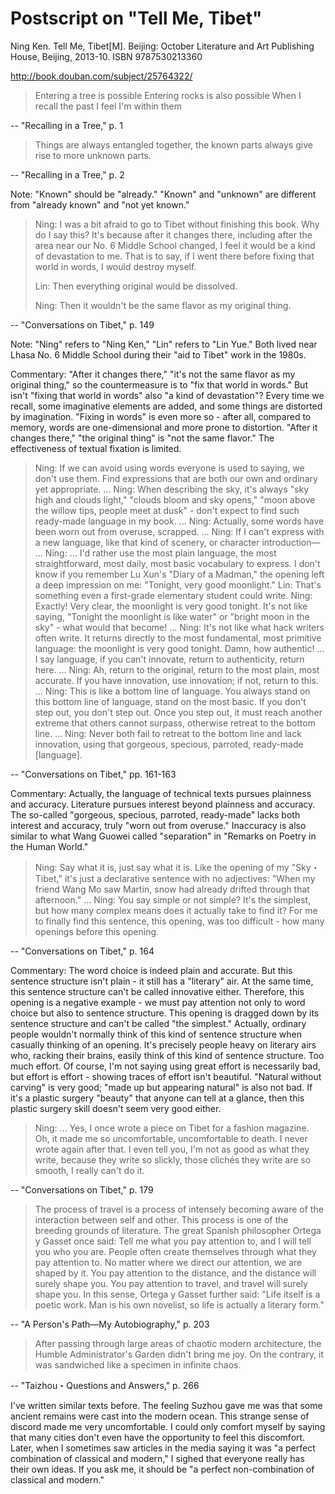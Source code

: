 # Postscript on "Tell Me, Tibet"

Ning Ken. Tell Me, Tibet[M]. Beijing: October Literature and Art Publishing House, Beijing, 2013-10. ISBN 9787530213360

http://book.douban.com/subject/25764322/

> Entering a tree is possible
> Entering rocks is also possible
> When I recall the past
> I feel I'm within them

-- "Recalling in a Tree," p. 1

> Things are always entangled together, the known parts always give rise to more unknown parts.

-- "Recalling in a Tree," p. 2

Note: "Known" should be "already." "Known" and "unknown" are different from "already known" and "not yet known."

> Ning: I was a bit afraid to go to Tibet without finishing this book. Why do I say this?
> It's because after it changes there, including after the area near our No. 6 Middle School changed,
> I feel it would be a kind of devastation to me. That is to say,
> if I went there before fixing that world in words, I would destroy myself.
>
> Lin: Then everything original would be dissolved.
>
> Ning: Then it wouldn't be the same flavor as my original thing.

-- "Conversations on Tibet," p. 149

Note: "Ning" refers to "Ning Ken," "Lin" refers to "Lin Yue." Both lived near Lhasa No. 6 Middle School during their "aid to Tibet" work in the 1980s.

Commentary: "After it changes there," "it's not the same flavor as my original thing," so the countermeasure is to "fix that world in words." 
But isn't "fixing that world in words" also "a kind of devastation"?
Every time we recall, some imaginative elements are added, and some things are distorted by imagination.
"Fixing in words" is even more so - after all, compared to memory, words are one-dimensional and more prone to distortion.
"After it changes there," "the original thing" is "not the same flavor." The effectiveness of textual fixation is limited.

> Ning: If we can avoid using words everyone is used to saying, we don't use them. Find expressions that are both our own and ordinary yet appropriate.
> ...
> Ning: When describing the sky, it's always "sky high and clouds light," "clouds bloom and sky opens," "moon above the willow tips, people meet at dusk" - don't expect to find such ready-made language in my book.
> ...
> Ning: Actually, some words have been worn out from overuse, scrapped.
> ...
> Ning: If I can't express with a new language, like that kind of scenery, or character introduction—
> ...
> Ning: ... I'd rather use the most plain language, the most straightforward, most daily, most basic vocabulary to express.
> I don't know if you remember Lu Xun's "Diary of a Madman," the opening left a deep impression on me:
> "Tonight, very good moonlight."
> Lin: That's something even a first-grade elementary student could write.
> Ning: Exactly! Very clear, the moonlight is very good tonight. It's not like saying, "Tonight the moonlight is like water" or "bright moon in the sky" - what would that become!
> ...
> Ning: It's not like what hack writers often write. It returns directly to the most fundamental, most primitive language: the moonlight is very good tonight. Damn, how authentic!
> ... I say language, if you can't innovate, return to authenticity, return here.
> ...
> Ning: Ah, return to the original, return to the most plain, most accurate. If you have innovation, use innovation; if not, return to this.
> ...
> Ning: This is like a bottom line of language. You always stand on this bottom line of language, stand on the most basic. If you don't step out, you don't step out.
> Once you step out, it must reach another extreme that others cannot surpass, otherwise retreat to the bottom line.
> ...
> Ning: Never both fail to retreat to the bottom line and lack innovation, using that gorgeous, specious, parroted, ready-made [language].

-- "Conversations on Tibet," pp. 161-163

Commentary: Actually, the language of technical texts pursues plainness and accuracy. Literature pursues interest beyond plainness and accuracy.
The so-called "gorgeous, specious, parroted, ready-made" lacks both interest and accuracy, truly "worn out from overuse."
Inaccuracy is also similar to what Wang Guowei called "separation" in "Remarks on Poetry in the Human World."

> Ning: Say what it is, just say what it is. Like the opening of my "Sky・Tibet," it's just a declarative sentence with no adjectives:
> "When my friend Wang Mo saw Martin, snow had already drifted through that afternoon."
> ...
> Ning: You say simple or not simple? It's the simplest, but how many complex means does it actually take to find it?
> For me to finally find this sentence, this opening, was too difficult - how many openings before this opening.

-- "Conversations on Tibet," p. 164

Commentary: The word choice is indeed plain and accurate. But this sentence structure isn't plain - it still has a "literary" air. At the same time, this sentence structure can't be called innovative either.
Therefore, this opening is a negative example - we must pay attention not only to word choice but also to sentence structure.
This opening is dragged down by its sentence structure and can't be called "the simplest." Actually, ordinary people wouldn't normally think of this kind of sentence structure when casually thinking of an opening.
It's precisely people heavy on literary airs who, racking their brains, easily think of this kind of sentence structure. Too much effort.
Of course, I'm not saying using great effort is necessarily bad, but effort is effort - showing traces of effort isn't beautiful.
"Natural without carving" is very good; "made up but appearing natural" is also not bad.
If it's a plastic surgery "beauty" that anyone can tell at a glance, then this plastic surgery skill doesn't seem very good either.

> Ning: ... Yes, I once wrote a piece on Tibet for a fashion magazine. Oh, it made me so uncomfortable, uncomfortable to death. I never wrote again after that.
> I even tell you, I'm not as good as what they write, because they write so slickly,
> those clichés they write are so smooth, I really can't do it.

-- "Conversations on Tibet," p. 179

> The process of travel is a process of intensely becoming aware of the interaction between self and other. This process is one of the breeding grounds of literature.
> The great Spanish philosopher Ortega y Gasset once said: Tell me what you pay attention to, and I will tell you who you are.
> People often create themselves through what they pay attention to. No matter where we direct our attention, we are shaped by it.
> You pay attention to the distance, and the distance will surely shape you. You pay attention to travel, and travel will surely shape you. In this sense, Ortega y Gasset further said:
> "Life itself is a poetic work. Man is his own novelist, so life is actually a literary form."

-- "A Person's Path—My Autobiography," p. 203

> After passing through large areas of chaotic modern architecture, the Humble Administrator's Garden didn't bring me joy.
> On the contrary, it was sandwiched like a specimen in infinite chaos.

-- "Taizhou・Questions and Answers," p. 266

I've written similar texts before. The feeling Suzhou gave me was that some ancient remains were cast into the modern ocean.
This strange sense of discord made me very uncomfortable. I could only comfort myself by saying that many cities don't even have the opportunity to feel this discomfort.
Later, when I sometimes saw articles in the media saying it was "a perfect combination of classical and modern," I sighed that everyone really has their own ideas.
If you ask me, it should be "a perfect non-combination of classical and modern."